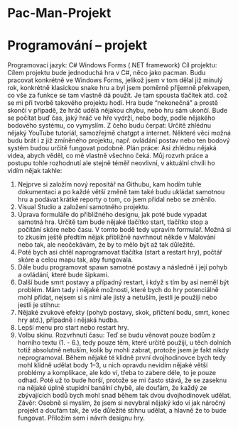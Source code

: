 # Pac-Man-Projekt
# Programování – projekt
Programovací jazyk: C# Windows Forms (.NET framework)
Cíl projektu: Cílem projektu bude jednoduchá hra v C#, něco jako pacman. Budu pracovat
konkrétně ve Windows Forms, jelikož jsem v tom dělal již minulý rok, konkrétně klasickou
snake hru a byl jsem poměrně příjemně překvapen, co vše za funkce se tam vlastně dá
použít. Je tam spousta tlačítek atd. což se mi při tvorbě takového projektu hodí. Hra bude
“nekonečná” a prostě skončí v případě, že hráč udělá nějakou chybu, nebo hru sám
ukončí. Bude se počítat buď čas, jaký hráč ve hře vydrží, nebo body, podle nějakého
bodového systému, co vymyslím.
Z čeho budu čerpat: Určitě zhlédnu nějaký YouTube tutoriál, samozřejmě chatgpt a
internet. Některé věci možná budu brát i z již zmíněného projektu, např. ovládání postav
nebo ten bodový systém budou určitě fungovat podobně.
Plán práce: Asi zhlédnu nějaká videa, abych věděl, co mě vlastně všechno čeká. Můj
rozvrh práce a postupu tohle rozhodnutí ale stejně téměř neovlivní, v aktuální chvíli ho
vidím nějak takhle:
1. Nejprve si založím nový repositář na Githubu, kam hodím tuhle dokumentaci a po
každé větší změně tam také budu ukládat samotnou hru a podávat krátké reporty o
tom, co jsem přidal nebo se změnilo.
2. Visual Studio a založení samotného projektu.
3. Úprava formuláře do přibližného designu, jak poté bude vypadat samotná hra.
Určitě tam bude nějaké tlačítko start, tlačítko stop a počítání skóre nebo času. V
tomto bodě tedy upravím formulář. Možná si to zkusím ještě předtím nějak přibližně
navrhnout někde v Malování nebo tak, ale neočekávám, že by to mělo být až tak
důležité.
4. Poté bych asi chtěl naprogramovat tlačítka (start a restart hry), počtář skóre a celou
mapu tak, aby fungovala.
5. Dále budu programovat spawn samotné postavy a následně i její pohyb a ovládání,
které bude šipkami.
6. Další bude smrt postavy a případný restart, i když s tím by asi neměl být problém.
Mám tady i nějaké možnosti, které bych do hry potenciálně mohl přidat, nejsem si s nimi
ale jistý a netuším, jestli je použiji nebo jestli je stihnu:
1. Nějaké zvukové efekty (pohyb postavy, skok, přičtení bodu, smrt, konec hry atd.),
případně i nějaká hudba.
2. Lepší menu pro start nebo restart hry.
3. Volbu skinu.
Rozvrhnutí času: Teď se budu věnovat pouze bodům z horního textu (1. - 6.), tedy pouze
těm, které určitě použiji, u těch dolních totiž absolutně netuším, kolik by mohli zabrat,
protože jsem je fakt nikdy neprogramoval.
Během nějaké té klidně první dvojhodinovce bych tedy mohl klidně udělat body 1–3, u nich
opravdu nevidím nějaké větší problémy a komplikace, ale kdo ví, třeba to zabere déle, to je
pouze odhad. Poté už to bude horší, protože se mi často stává, že se zaseknu na nějaké
úplně stupidní banální chybě, ale doufám, že každý ze zbývajících bodů bych mohl snad
během tak dvou dvojhodinovek udělat.
Závěr: Osobně si myslím, že jsem si nevybral nějaký kdo ví jak náročný projekt a doufám
tak, že vše důležité stihnu udělat, a hlavně že to bude fungovat.
Přiložím sem i návrh designu hry.
